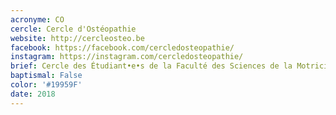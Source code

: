 ```yaml
---
acronyme: CO
cercle: Cercle d'Ostéopathie
website: http://cercleosteo.be
facebook: https://facebook.com/cercledosteopathie/
instagram: https://instagram.com/cercledosteopathie/
brief: Cercle des Étudiant•e•s de la Faculté des Sciences de la Motricité orienté en Ostéopathie
baptismal: False
color: '#19959F'
date: 2018
---
```

